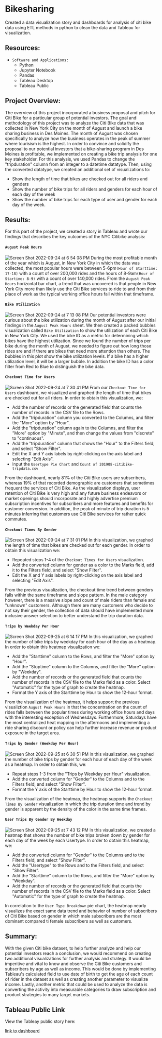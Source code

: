 # Bikesharing
Created a data visualization story and dashboards for analysis of citi bike data using ETL methods in python to clean the data and Tableau for visualization.

## Resources:
- `Software and Applications:`
  - Python
  - Jupyter Notebook
  - Pandas
  - Tableau Desktop
  - Tableau Public
  
## Project Overview:
The overview of this project incorporated a business proposal and pitch for Citi Bike for a particular group of potential investors. The goal and methodology of this project was to analyze the Citi Bike data that was collected in New York City on the month of August and launch a bike sharing business in Des Moines. The month of August was chosen specifically to analyze how the business operates in the peak of summer where tourisism is the highest. 
In order to convince and solidify the proposal to our potential investors that a bike-sharing program in Des Moines is profitable, we implemented on creating a bike trip analysis for one key stakeholder. For this analysis, we used Pandas to change the "tripduration" column from an integer to a datetime datatype. Then, using the converted datatype, we created an additional set of visualizations to:
- Show the length of time that bikes are checked out for all riders and genders
- Show the number of bike trips for all riders and genders for each hour of each day of the week
- Show the number of bike trips for each type of user and gender for each day of the week.

## Results:
For this part of the project, we created a story in Tableau and wrote our findings that describes the key outcomes of the NYC Citibike analysis:
#### `August Peak Hours`
![Screen Shot 2022-09-24 at 6 54 08 PM](https://user-images.githubusercontent.com/107281474/192124985-7d18233e-06f3-498b-817b-aa53650580b5.png)
During the most profitable month of the year which is August, in New York City in which the data was collected, the most popular hours were between 5-6pm`(Hour of Starttime: 17-18)` with a count of over 200,000 rides and the hours of 8-9am`(Hour of Startime: 8-9)` with a count of over 140,000 rides. From the `August Peak Hours` horizontal bar chart, a trend that was uncovered is that people in New York City more than likely use the 
Citi Bike services to ride to and from their place of work as the typical working office hours fall within that timeframe. 

#### `Bike Utilization`
![Screen Shot 2022-09-24 at 7 13 08 PM](https://user-images.githubusercontent.com/107281474/192125321-48857212-2e3d-4dc2-8785-45cc7b6f2fc6.png)
Our potential investors were curious about the bike utilization during the month of August after our initial findings in the `August Peak Hours` sheet. We then created a packed bubbles visualization called `Bike Utilization` to show the utilization of each Citi Bike in New York City. We used the bike ID as a metric for determining which bikes have the highest utilization. Since we found the number of trips per bike during the month of August, we needed to figure out how long those rides are and if there are bikes that need more attention than others. The bubbles in this plot show the bike utilization levels. If a bike has a higher utilization level, it will be a larger bubble. In addition the bike ID has a color filter from Red to Blue to distinguish the bike data.

#### `Checkout Time for Users`
![Screen Shot 2022-09-24 at 7 30 41 PM](https://user-images.githubusercontent.com/107281474/192174004-b91ebbf3-3460-41df-862c-0a0c8d8330be.png)
From our `Checkout Time for Users` dashboard, we visualized and graphed the length of time that bikes are checked out for all riders. In order to obtain this visualization, we:
- Add the number of records or the generated field that counts the number of records in the CSV file to the Rows.
- Add the "tripduration" column you converted to the Columns, and filter the "More" option by "Hour".
- Add the "tripduration" column again to the Columns, and filter the "More" option by "Minute", and then change the values from "discrete" to "continuous".
- Add the "tripduration" column that shows the "Hour" to the Filters field, and select "Show Filter".
- Edit the X and Y axis labels by right-clicking on the axis label and selecting "Edit Axis".
- Input the `Usertype Pie Chart` and `Count of 201908-citibike-tripdata.csv`

From the dashboard, nearly 81% of the Citi Bike users are subscribers, whereas 19% of that recorded demographic are customers that sometimes frequent the services of Citi Bike. As the visualization displays, user retention of Citi Bike is very high and any future business endeavors or market openings should incorporate and highly advertise premium subscription incentives for subscribers and more features and benefits for customer conversion. In addition, the peak of minute of trip duration is 5 minutes inferring that customers use Citi Bike services for rather quick commutes.

#### `Checkout Times By Gender`
![Screen Shot 2022-09-24 at 7 31 01 PM](https://user-images.githubusercontent.com/107281474/192174788-1e83c376-8dd7-444f-b21d-1170e56570d8.png)
In this visualization, we graphed the length of time that bikes are checked out for each gender. In order to obtain this visualization we:
- Repeated steps 1-4 of the `Checkout Times for Users` visualization.
- Add the converted column for gender as a color to the Marks field, add it to the Filters field, and select "Show Filter".
- Edit the X and Y axis labels by right-clicking on the axis label and selecting "Edit Axis".

From the previous visualization, the checkout time trend between genders falls within the same timeframe and slope pattern. In the male category however, there is a massive slope and count of male riders than female and "unknown" customers. Although there are many customers who decide to not say their gender, the collection of data should have implemented more inclusive answer selection to better understand the trip duration data. 

#### `Trips by Weekday Per Hour`
![Screen Shot 2022-09-25 at 6 14 17 PM](https://user-images.githubusercontent.com/107281474/192175961-47541f6a-3624-4f1f-ae53-d6f3db34319e.png)
In this visualization, we graphed the number of bike trips by weekday for each hour of the day as a heatmap. In order to obtain this heatmap visualization we:
- Add the "Starttime" column to the Rows, and filter the "More" option by "Hour".
- Add the "Stoptime" column to the Columns, and filter the “More” option by "Weekday".
- Add the number of records or the generated field that counts the number of records in the CSV file to the Marks field as a color. Select "Automatic" for the type of graph to create the heatmap.
- Format the Y axis of the Starttime by Hour to show the 12-hour format.

From the visualization of the heatmap, it helps support the previous visualiztion `August Peak Hours` in that the concentration on the count of rides falls between the popular times during working office hours and days with the interesting exception of Wednesdays. Furthermore, Saturdays have the most centralized heat mapping in the afternoons and implementing a ride sharing discount or policy can help further increase revenue or product exposure in the target area. 

#### `Trips by Gender (Weekday Per Hour)`
![Screen Shot 2022-09-25 at 6 30 51 PM](https://user-images.githubusercontent.com/107281474/192183108-a2a6c91d-7377-40bc-82ce-f5a5e5ff43ef.png)
In this visualization, we graphed the number of bike trips by gender for each hour of each day of the week as a heatmap. In order to obtain this, we:
- Repeat steps 1-3 from the "Trips by Weekday per Hour" visualization.
- Add the converted column for "Gender" to the Columns and to the Filters field, and select "Show Filter".
- Format the Y axis of the Starttime by Hour to show the 12-hour format.

From the visualization of the heatmap, the heatmap supports the `Checkout Times By Gender` visualization in which the trip duration time and trend by gender is apparent by the density of the color in the same time frames. 

#### `User Trips By Gender By Weekday`
![Screen Shot 2022-09-25 at 7 43 12 PM](https://user-images.githubusercontent.com/107281474/192183706-096d7ff4-7b9d-4444-8717-05267a7bf2a9.png)
In this visualization, we created a heatmap that shows the number of bike trips broken down by gender for each day of the week by each Usertype. In order to obtain this heatmap, we:
- Add the converted column for "Gender" to the Columns and to the Filters field, and select "Show Filter".
- Add the "Usertype" to the Rows and to the Filters field, and select "Show Filter".
- Add the "Starttime" column to the Rows, and filter the "More" option by "Weekday".
- Add the number of records or the generated field that counts the number of records in the CSV file to the Marks field as a color. Select "Automatic" for the type of graph to create the heatmap.

In correlation to the `User Type Breakdown` pie chart, the heatmap nearly visualizes the exact same data trend and behavior of number of subscribers of Citi Bike based on gender in which male subscribers are the most dominant compared ti female subscribers as well as customers. 

## Summary:
With the given Citi bike dataset, to help further analyze and help our potential investors reach a conclusion, we would recommend on creating two additional visualizations for further analysis and strategy. It would be imperitive and vital to know and observe the Citi Bike customers and subscribers by age as well as income. This would be done by implementing Tableau's calculated field to use date of birth to get the age of each count of rider in the dataset as well as creating another parameter to visualize income. Lastly, another metric that could be used to analyze the data is converting the activity into measurable categories to draw subscription and product strategies to many target markets.

## Tableau Public Link
View the Tableay public story here:

[link to dashboard](https://public.tableau.com/app/profile/gustavo.sanchez8211/viz/CitibikeBusinessProposal/CitibikeBusinessProposal)

